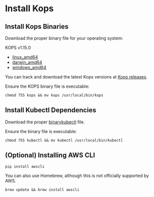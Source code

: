 # Install Kops

## Install Kops Binaries

Download the proper  binary file for your operating system:   

KOPS v1.15.0

* [linux_amd64](https://spotinst-public.s3.amazonaws.com/integrations/kubernetes/kops/v1.15.0-ce593adb9/linux/amd64/kops)
* [darwin_amd64](https://spotinst-public.s3.amazonaws.com/integrations/kubernetes/kops/v1.15.0-ce593adb9/darwin/amd64/kops)
* [windows_amd64](https://spotinst-public.s3.amazonaws.com/integrations/kubernetes/kops/v1.15.0-ce593adb9/windows/amd64/kops.exe)

You can track and download the latest Kops versions at [Kops releases](https://github.com/spotinst/kubernetes-kops/releases).

Ensure the KOPS binary file is executable:

`chmod 755 kops && mv kops /usr/local/bin/kops`

## Install Kubectl Dependencies

Download the proper [binarykubectl](https://kubernetes.io/docs/tasks/tools/install-kubectl/) file.

Ensure the binary file is executable:

`chmod 755 kubectl && mv kubectl /usr/local/bin/kubectl`

## (Optional) Installing AWS CLI

`pip install awscli`

You can also use Homebrew, although this is not officially supported by AWS.

`brew update && brew install awscli`
